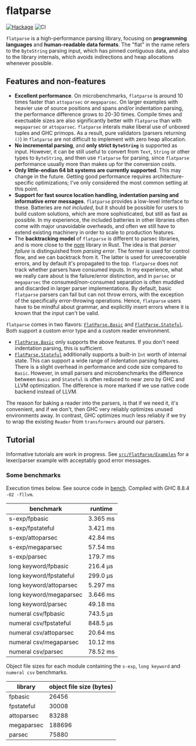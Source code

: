 # flatparse

[![Hackage](https://img.shields.io/hackage/v/flatparse.svg)](https://hackage.haskell.org/package/flatparse)
![CI](https://github.com/AndrasKovacs/flatparse/actions/workflows/haskell.yml/badge.svg)

`flatparse` is a high-performance parsing library, focusing on __programming languages__ and __human-readable data formats__. The "flat" in the name
refers to the `ByteString` parsing input, which has pinned contiguous data, and also to the library internals, which avoids indirections and heap allocations
whenever possible.

## Features and non-features

* __Excellent performance__. On microbenchmarks, `flatparse` is around 10 times faster than `attoparsec` or `megaparsec`. On larger examples with heavier use of source positions and spans and/or indentation parsing, the performance difference grows to 20-30 times. Compile times and exectuable sizes are also significantly better with `flatparse` than with `megaparsec` or `attoparsec`. `flatparse` interals make liberal use of unboxed tuples and GHC primops. As a result, pure validators (parsers returning `()`) in `flatparse` are not difficult to implement with zero heap allocation.
* __No incremental parsing__, and __only strict `ByteString`__ is supported as input. However, it can be still useful to convert from `Text`, `String` or other types to `ByteString`, and then use `flatparse` for parsing, since `flatparse` performance usually more than makes up for the conversion costs.
* __Only little-endian 64 bit systems are currently supported__. This may change in the future. Getting good performance requires architecture-specific optimizations; I've only considered the most common setting at this point.
* __Support for fast source location handling, indentation parsing and informative error messages__. `flatparse` provides a low-level interface to these. Batteries are _not included_, but it should be possible for users to build custom solutions, which are more sophisticated, but still as fast as possible. In my experience, the included batteries in other libraries often come with major unavoidable overheads, and often we still have to extend existing machinery in order to scale to production features.
* The __backtracking model__ of `flatparse` is different to parsec libraries, and is more close to the [nom](https://github.com/Geal/nom) library in Rust. The idea is that _parser failure_ is distinguished from _parsing error_. The former is used for control flow, and we can backtrack from it. The latter is used for unrecoverable errors, and by default it's propagated to the top. `flatparse` does not track whether parsers have consumed inputs. In my experience, what we really care about is the failure/error distinction, and in `parsec` or `megaparsec` the consumed/non-consumed separation is often muddled and discarded in larger parser implementations. By default, basic `flatparse` parsers can fail but can not throw errors, with the exception of the specifically error-throwing operations. Hence, `flatparse` users have to be mindful about grammar, and explicitly insert errors where it is known that the input can't be valid.

`flatparse` comes in two flavors: [`FlatParse.Basic`][basic] and [`FlatParse.Stateful`][stateful]. Both support a custom error type and a custom reader environment.

* [`FlatParse.Basic`][basic] only supports the above features. If you don't need indentation parsing, this is sufficient.
* [`FlatParse.Stateful`][stateful] additionally supports a built-in `Int` worth of internal state. This can support a wide range of indentation parsing features. There is a slight overhead in performance and code size compared to `Basic`. However, in small parsers and microbenchmarks the difference between `Basic` and `Stateful` is often reduced to near zero by GHC and LLVM optimization. The difference is more marked if we use native code backend instead of LLVM.

The reason for baking a reader into the parsers, is that if we need it, it's convenient, and if we don't, then GHC very reliably optimizes unused environments away. In contrast, GHC optimizes much less reliably if we try to wrap the existing `Reader` from `transformers` around our parsers.

## Tutorial

Informative tutorials are work in progress. See [`src/FlatParse/Examples`](src/FlatParse/Examples) for a lexer/parser example with acceptably good error messages.

### Some benchmarks

Execution times below. See source code in [bench](bench). Compiled with GHC 8.8.4 `-O2 -fllvm`.

|      benchmark              |  runtime   |
|-----------------------------|-------------
| s-exp/fpbasic               |  3.365 ms  |
| s-exp/fpstateful            |  3.421 ms  |
| s-exp/attoparsec            |  42.84 ms  |
| s-exp/megaparsec            |  57.54 ms  |
| s-exp/parsec                |  179.7 ms  |
| long keyword/fpbasic        |  216.4 μs  |
| long keyword/fpstateful     |  299.0 μs  |
| long keyword/attoparsec     |  5.297 ms  |
| long keyword/megaparsec     |  3.646 ms  |
| long keyword/parsec         |  49.18 ms  |
| numeral csv/fpbasic         |  743.5 μs  |
| numeral csv/fpstateful      |  848.5 μs  |
| numeral csv/attoparsec      |  20.64 ms  |
| numeral csv/megaparsec      |  10.12 ms  |
| numeral csv/parsec          |  78.52 ms  |

Object file sizes for each module containing the `s-exp`, `long keyword` and `numeral csv` benchmarks.

| library    | object file size (bytes) |
| -------    | ------------------------ |
| fpbasic    |  26456                   |
| fpstateful |  30008                   |
| attoparsec |  83288                   |
| megaparsec |  188696                  |
| parsec     |  75880                   |

[basic]: https://hackage.haskell.org/package/flatparse/docs/FlatParse-Basic.html
[stateful]: https://hackage.haskell.org/package/flatparse/docs/FlatParse-Stateful.html
